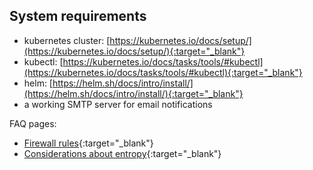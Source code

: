 ## System requirements

* kubernetes cluster: [https://kubernetes.io/docs/setup/](https://kubernetes.io/docs/setup/){:target="_blank"}
* kubectl: [https://kubernetes.io/docs/tasks/tools/#kubectl](https://kubernetes.io/docs/tasks/tools/#kubectl){:target="_blank"}
* helm: [https://helm.sh/docs/intro/install/](https://helm.sh/docs/intro/install/){:target="_blank"}
* a working SMTP server for email notifications

FAQ pages:

* [Firewall rules](/faq/hosting/firewall-rules){:target="_blank"}
* [Considerations about entropy](/faq/hosting/why-haveged-virtual-env){:target="_blank"}